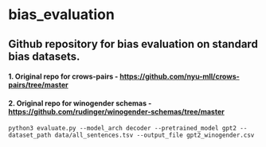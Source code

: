 # bias_evaluation

## Github repository for bias evaluation on standard bias datasets.

#### 1. Original repo for crows-pairs - https://github.com/nyu-mll/crows-pairs/tree/master

#### 2. Original repo for winogender schemas - https://github.com/rudinger/winogender-schemas/tree/master
```python3 evaluate.py --model_arch decoder --pretrained_model gpt2 --dataset_path data/all_sentences.tsv --output_file gpt2_winogender.csv```

